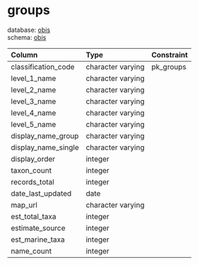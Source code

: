 # groups
database: [obis](../)  
schema: [obis](obis)  

|Column|Type|Constraint|
|:---|:---|:---|
|classification_code|character varying|pk_groups |
|level_1_name|character varying||
|level_2_name|character varying||
|level_3_name|character varying||
|level_4_name|character varying||
|level_5_name|character varying||
|display_name_group|character varying||
|display_name_single|character varying||
|display_order|integer||
|taxon_count|integer||
|records_total|integer||
|date_last_updated|date||
|map_url|character varying||
|est_total_taxa|integer||
|estimate_source|integer||
|est_marine_taxa|integer||
|name_count|integer||
